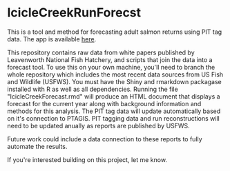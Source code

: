 # IcicleCreekRunForecst
This is a tool and method for forecasting adult salmon returns using PIT tag data. The app is available [here](https://like-a-sturgeon.shinyapps.io/iciclecreekforecast/).

This repository contains raw data from white papers published by Leavenworth National Fish Hatchery, and scripts that join the data into a forecast tool. To use this on your own machine, you'll need to branch the whole repository which includes the most recent data sources from US Fish and Wildlife (USFWS). You must have the Shiny and rmarkdown packagase installed with R as well as all dependencies. Running the file "IcicleCreekForecast.rmd" will produce an HTML document that displays a forecast for the current year along with background information and methods for this analysis. The PIT tag data will update automatically based on it's connection to PTAGIS. PIT tagging data and run reconstructions will need to be updated anually as reports are published by USFWS. 

Future work could include a data connection to these reports to fully automate the results. 

If you're interested building on this project, let me know.
